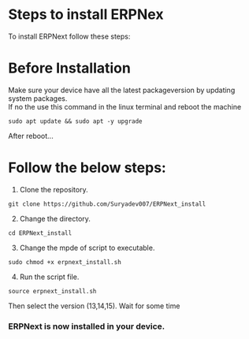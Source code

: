# Steps to install ERPNex
To install ERPNext follow these steps:<br>
# Before Installation
Make sure your device have all the latest packageversion by updating system packages.<br>
If no the use this command in the linux terminal and reboot the machine <br>
```
sudo apt update && sudo apt -y upgrade
```
After reboot...
# Follow the below steps:

1. Clone the repository.
```
git clone https://github.com/Suryadev007/ERPNext_install
```
2. Change the directory.
```
cd ERPNext_install
```
3. Change the mpde of script to executable.
```
sudo chmod +x erpnext_install.sh
```
4. Run the script file.
```
source erpnext_install.sh
```
Then select the version (13,14,15).
Wait for some time
### ERPNext is now installed in your device.
